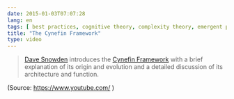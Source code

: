 ```yaml
---
date: 2015-01-03T07:07:28
lang: en
tags: [ best practices, cognitive theory, complexity theory, emergent practices, good practices, knowledge management, novel practices ]
title: "The Cynefin Framework"
type: video
---
```


> [Dave Snowden](http://en.wikipedia.org/wiki/Dave_Snowden) introduces
> the [Cynefin Framework](https://hugo.ferreira.cc/cynefin-framework/)
> with a brief explanation of its origin and evolution and a detailed
> discussion of its architecture and function.

(Source: <https://www.youtube.com/> )

